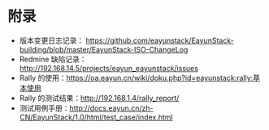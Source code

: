 # 附录

* 版本变更日志记录： https://github.com/eayunstack/EayunStack-building/blob/master/EayunStack-ISO-ChangeLog
* Redmine 缺陷记录：http://192.168.14.5/projects/eayun_eayunstack/issues
* Rally 的使用：https://oa.eayun.cn/wiki/doku.php?id=eayunstack:rally:基本使用
* Rally 的测试结果：http://192.168.1.4/rally_report/
* 测试用例手册：http://docs.eayun.cn/zh-CN/EayunStack/1.0/html/test_case/index.html
